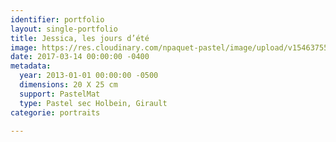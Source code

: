 ```yaml
---
identifier: portfolio
layout: single-portfolio
title: Jessica, les jours d’été
image: https://res.cloudinary.com/npaquet-pastel/image/upload/v1546375597/Jessica-les-jours-d%C3%A9t%C3%A9-pastel-noir-et-blanc-20-X-25-cm-2013.jpg
date: 2017-03-14 00:00:00 -0400
metadata:
  year: 2013-01-01 00:00:00 -0500
  dimensions: 20 X 25 cm
  support: PastelMat
  type: Pastel sec Holbein, Girault
categorie: portraits

---
```

